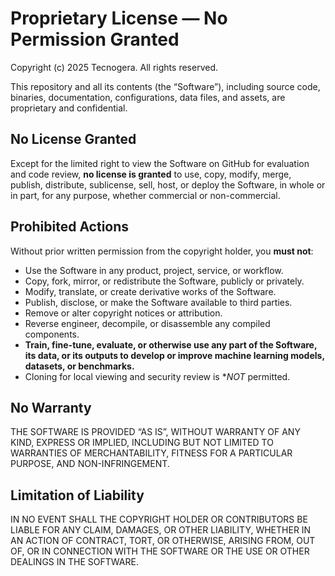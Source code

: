 # Proprietary License — No Permission Granted

Copyright (c) 2025 Tecnogera. All rights reserved.

This repository and all its contents (the “Software”), including source code, binaries, documentation, configurations, data files, and assets, are proprietary and confidential.

## No License Granted
Except for the limited right to view the Software on GitHub for evaluation and code review, **no license is granted** to use, copy, modify, merge, publish, distribute, sublicense, sell, host, or deploy the Software, in whole or in part, for any purpose, whether commercial or non-commercial.

## Prohibited Actions
Without prior written permission from the copyright holder, you **must not**:
- Use the Software in any product, project, service, or workflow.
- Copy, fork, mirror, or redistribute the Software, publicly or privately.
- Modify, translate, or create derivative works of the Software.
- Publish, disclose, or make the Software available to third parties.
- Remove or alter copyright notices or attribution.
- Reverse engineer, decompile, or disassemble any compiled components.
- **Train, fine-tune, evaluate, or otherwise use any part of the Software, its data, or its outputs to develop or improve machine learning models, datasets, or benchmarks.** 
- Cloning for local viewing and security review is **NOT* permitted.

## No Warranty
THE SOFTWARE IS PROVIDED “AS IS”, WITHOUT WARRANTY OF ANY KIND, EXPRESS OR IMPLIED, INCLUDING BUT NOT LIMITED TO WARRANTIES OF MERCHANTABILITY, FITNESS FOR A PARTICULAR PURPOSE, AND NON-INFRINGEMENT.

## Limitation of Liability
IN NO EVENT SHALL THE COPYRIGHT HOLDER OR CONTRIBUTORS BE LIABLE FOR ANY CLAIM, DAMAGES, OR OTHER LIABILITY, WHETHER IN AN ACTION OF CONTRACT, TORT, OR OTHERWISE, ARISING FROM, OUT OF, OR IN CONNECTION WITH THE SOFTWARE OR THE USE OR OTHER DEALINGS IN THE SOFTWARE.